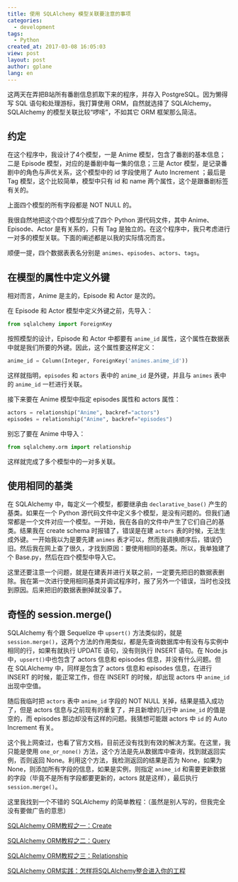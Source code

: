 ```yaml
---
title: 使用 SQLAlchemy 模型关联要注意的事项
categories:
  - development
tags:
  - Python
created_at: 2017-03-08 16:05:03
view: post
layout: post
author: gplane
lang: en
---
```


这两天在弄把B站所有番剧信息抓取下来的程序，并存入 PostgreSQL。因为懒得写 SQL 语句和处理游标，我打算使用 ORM，自然就选择了 SQLAlchemy。SQLAlchemy 的模型关联比较“啰嗦”，不如其它 ORM 框架那么简洁。

## 约定

在这个程序中，我设计了4个模型，一是 Anime 模型，包含了番剧的基本信息；二是 Episode 模型，对应的是番剧中每一集的信息；三是 Actor 模型，是记录番剧中的角色与声优关系，这个模型中的 id 字段使用了 Auto Increment ；最后是 Tag 模型，这个比较简单，模型中只有 id 和 name 两个属性，这个是跟番剧标签有关的。

上面四个模型的所有字段都是 NOT NULL 的。

我很自然地把这个四个模型分成了四个 Python 源代码文件，其中 Anime、Episode、Actor 是有关系的，只有 Tag 是独立的。在这个程序中，我只考虑进行一对多的模型关联。下面的阐述都是以我的实际情况而言。

顺便一提，四个数据表表名分别是 `animes`、`episodes`、`actors`、`tags`。

## 在模型的属性中定义外键

相对而言，Anime 是主的，Episode 和 Actor 是次的。

在 Episode 和 Actor 模型中定义外键之前，先导入：

```python
from sqlalchemy import ForeignKey
```

按照模型的设计，Episode 和 Actor 中都要有 `anime_id` 属性，这个属性在数据表中就是我们所要的外键。因此，这个属性要这样定义：

```python
anime_id = Column(Integer, ForeignKey('animes.anime_id'))
```

这样就指明，`episodes` 和 `actors` 表中的 `anime_id` 是外键，并且与 `animes` 表中的 `anime_id` 一栏进行关联。

接下来要在 Anime 模型中指定 episodes 属性和 actors 属性：

```python
actors = relationship("Anime", backref="actors")
episodes = relationship("Anime", backref="episodes")
```

别忘了要在 Anime 中导入：

```python
from sqlalchemy.orm import relationship
```
这样就完成了多个模型中的一对多关联。

## 使用相同的基类

在 SQLAlchemy 中，每定义一个模型，都要继承由 `declarative_base()` 产生的基类。如果在一个 Python 源代码文件中定义多个模型，是没有问题的。但我们通常都是一个文件对应一个模型。一开始，我在各自的文件中产生了它们自己的基类。结果我在 create schema 时报错了，错误是在建 `actors` 表的时候，无法生成外键。一开始我以为是要先建 `animes` 表才可以，然而我调换顺序后，错误仍旧。然后我在网上查了很久，才找到原因：要使用相同的基类。所以，我单独建了个 Base.py，然后在四个模型中导入它。

这里还要注意一个问题，就是在建表并进行关联之前，一定要先把旧的数据表删除。我在第一次进行使用相同基类并调试程序时，报了另外一个错误，当时也没找到原因。后来把旧的数据表删掉就没事了。

## 奇怪的 session.merge()

SQLAlchemy 有个跟 Sequelize 中 `upsert()` 方法类似的，就是 `session.merge()`，这两个方法的作用类似，都是先查询数据库中有没有与实例中相同的行，如果有就执行 UPDATE 语句，没有则执行 INSERT 语句。在 Node.js 中，`upsert()`中也包含了 actors 信息和 episodes 信息，并没有什么问题。但在 SQLAlchemy 中，同样是包含了 actors 信息和 episodes 信息，在进行 INSERT 的时候，能正常工作，但在 INSERT 的时候，却出现 actors 中 `anime_id` 出现中空值。

随后我临时把 `actors` 表中 `anime_id` 字段的 NOT NULL 关掉，结果是插入成功了，但是 actors 信息与之前现有的重复了，并且新增的几行中 `anime_id` 的值是空的，而 episodes 那边却没有这样的问题。我猜想可能跟 actors 中 `id` 的 Auto Increment 有关。

这个我上网查过，也看了官方文档，目前还没有找到有效的解决方案。在这里，我只能是使用 `one_or_none()` 方法，这个方法是先从数据库中查询，找到就返回实例，否则返回 None。利用这个方法，我检测返回的结果是否为 None，如果为 None，则添加所有字段的信息，如果是实例，则指定 `anime_id` 和需要更新数据的字段（毕竟不是所有字段都要更新的，actors 就是这样），最后执行 `session.merge()`。

这里我找到一个不错的 SQLAlchemy 的简单教程：（虽然是别人写的，但我完全没有要做广告的意思）

[SQLAlchemy ORM教程之一：Create](http://www.jianshu.com/p/0d234e14b5d3)

[SQLAlchemy ORM教程之二：Query](http://www.jianshu.com/p/8d085e2f2657)

[SQLAlchemy ORM教程之三：Relationship](http://www.jianshu.com/p/9771b0a3e589)

[SQLAlchemy ORM实践：怎样将SQLAlchemy整合进入你的工程](http://www.jianshu.com/p/28d3f5079f50)
